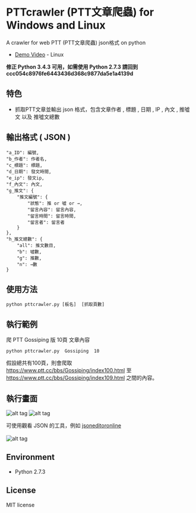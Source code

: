 # PTTcrawler (PTT文章爬蟲) for Windows and Linux
A crawler for web PTT  (PTT文章爬蟲)  json格式 on python
* [Demo Video](https://youtu.be/13l3ZGaH4Zo)  - Linux

<b> 修正 Python 3.4.3 可用，如需使用 Python 2.7.3 請回到 ccc054c8976fe6443436d368c9877da5e1a4139d </b>

## 特色
* 抓取PTT文章並輸出 json 格式，包含文章作者 , 標題 , 日期 , IP , 內文 , 推噓文 以及 推噓文總數

## 輸出格式 ( JSON )

    "a_ID": 編號,
    "b_作者": 作者名,
    "c_標題": 標題,
    "d_日期": 發文時間,
    "e_ip": 發文ip,
    "f_內文": 內文,
    "g_推文": {
        "推文編號": {
            "狀態": 推 or 噓 or →,
            "留言內容": 留言內容,
            "留言時間": 留言時間,
            "留言者": 留言者
        }
    },
    "h_推文總數": {
        "all": 推文數目,
        "b": 噓數,
        "g": 推數,
        "n": →數
    }
    
## 使用方法
```
python pttcrawler.py [板名]  [抓取頁數]
```

## 執行範例
爬 PTT Gossiping 版 10頁 文章內容
```
python pttcrawler.py  Gossiping  10
```
假設總共有100頁，則會爬取 <br>
https://www.ptt.cc/bbs/Gossiping/index100.html 至 https://www.ptt.cc/bbs/Gossiping/index109.html 之間的內容。

## 執行畫面 
![alt tag](http://i.imgur.com/M1mCln6.jpg)
![alt tag](http://i.imgur.com/n2bGJ3F.jpg)

可使用觀看 JSON 的工具，例如  [jsoneditoronline](http://www.jsoneditoronline.org/) <br><br>
![alt tag](http://i.imgur.com/XVr0dCz.jpg)
  
## Environment
* Python 2.7.3

## License
MIT license

